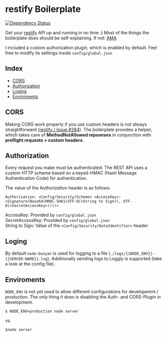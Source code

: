 # restify Boilerplate

[![Dependency Status](https://gemnasium.com/dominiklessel/node-restify-boilerplate.png)](https://gemnasium.com/dominiklessel/node-restify-boilerplate)

Get your [restify](https://github.com/mcavage/node-restify) API up and running in no time :) Most of the things the boilerplate does should be self-explaining. If not: [AMA](mailto:dominik@mifitto.com?subject=Question:%20restify%20API%20boilerplate)

I included a custom authorization plugin, which is enabled by default. Feel free to modify its settings inside `config/global.json`

## Index

- [CORS](#cors)
- [Authorization](#authorization)
- [Loging](#loging)
- [Enviroments](#enviroments)

## CORS

Making CORS work properly if you use custom headers is not always straightforward ([restify / Issue #284](https://github.com/mcavage/node-restify/issues/284)). The boilerplate provides a helper, which takes care of **MethodNotAllowed repsonses** in conjunction with **preflight requests + custom headers**.

## Authorization

Every request you make must be authenticated. The REST API uses a custom HTTP scheme based on a keyed-HMAC (Hash Message Authentication Code) for authentication.

The value of the Authorization header is as follows:

```
Authorization: <Config/Security/Scheme> <AccessKey>:<Signature(Base64(HMAC-SHA1(UTF-8(<String to Sign>), UTF-8(<SecretAccessKey>))))>
```

AccessKey: Provided by `config/global.json`  
SecretAccessKey: Provided by `config/global.json`  
String to Sign: Value of the `<Config/Security/DateIdentifier>` header

## Loging

By default `node-bunyan` is used for logging to a file (`./logs/{{NODE_ENV}}-{{SERVER:NAME}}.log`). Additionally sending logs to Loggly is supported (take a look at the config file).

## Enviroments

`NODE_ENV` is not yet used to allow different configurations for developemnt / production. The only thing it does is disabling the Auth- and CORS-Plugin in development.

```
$ NODE_ENV=production node server
```

vs.

```
$node server
```
